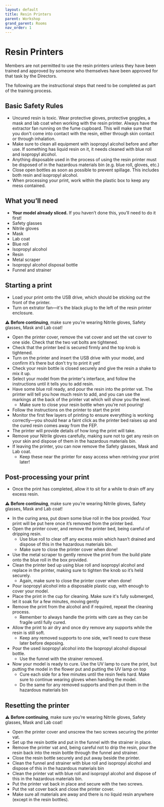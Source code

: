 ```yaml
---
layout: default
title: Resin Printers
parent: Workshop
grand_parent: Rooms
nav_order: 1
---
```


# Resin Printers

Members are not permitted to use the resin printers unless they have been trained and approved by someone who themselves have been approved for that task by the Directors.

The following are the instructional steps that need to be completed as part of the training process.

## Basic Safety Rules

- Uncured resin is toxic. Wear protective gloves, protective goggles, a mask and lab coat when working with the resin printer. Always have the extractor fan running on the fume cupboard. This will make sure that you don't come into contact with the resin, either through skin contact or through inhalation.
- Make sure to clean all equipment with isopropyl alcohol before and after use. If something has liquid resin on it, it needs cleaned with blue roll and isopropyl alcohol.
- Anything disposable used in the process of using the resin printer must be disposed of in the hazardous materials bin (e.g. blue roll, gloves, etc.)
- Close open bottles as soon as possible to prevent spillage. This includes both resin and isopropyl alcohol.
- When processing your print, work within the plastic box to keep any mess contained.

## What you’ll need

- **Your model already sliced.** If you haven’t done this, you’ll need to do it first!
- Safety glasses
- Nitrile gloves
- Mask
- Lab coat
- Blue roll
- Isopropyl alcohol
- Resin
- Metal scraper
- Isopropyl alcohol disposal bottle
- Funnel and strainer

## Starting a print

- Load your print onto the USB drive, which should be sticking out the front of the printer.
- Turn on extrator fan—it's the black plug to the left of the resin printer enclosure.

⚠️ **Before continuing**, make sure you’re wearing Nitrile gloves, Safety glasses, Mask and Lab coat!

- Open the printer cover, remove the vat cover and set the vat cover to one side. Check that the two vat bolts are tightened.
- Check that the printer bed is secured firmly and the top knob is tightened.
- Turn on the printer and insert the USB drive with your model, and confirm it’s there but don’t try to print it yet!
- Check your resin bottle is closed securely and give the resin a shake to mix it up.
- Select your model from the printer's interface, and follow the instructions until it tells you to add resin.
- Have some blue roll ready, and pour the resin into the printer vat. The printer will tell you how much resin to add, and you can use the markings at the back of the printer vat which will show you the level.
    - Make sure to close your resin bottle when you’re not pouring!
- Follow the instructions on the printer to start the print
- Monitor the first few layers of printing to ensure everything is working correctly—you should hear a faint click as the printer bed raises up and the cured resin comes away from the FEP.
- The printer will provide details of how long the print will take.
- Remove your Nitrile gloves carefully, making sure not to get any resin on your skin and dispose of them in the hazardous materials bin.
- If leaving the printer, you can now remove the Safety glasses, Mask and Lab coat.
    - Keep these near the printer for easy access when retriving your print later!

## Post-processing your print

- Once the print has completed, allow it to sit for a while to drain off any excess resin.

⚠️ **Before continuing**, make sure you’re wearing Nitrile gloves, Safety glasses, Mask and Lab coat!

- In the curing area, put down some blue roll in the box provided. Your print will be put here once it’s removed from the printer bed.
- Open the printer cover, and remove the printer bed, being careful of dripping resin.
    - Use blue roll to clear off any excess resin which hasn’t drained and dispose of this in the hazardous materials bin.
    - Make sure to close the printer cover when done!
- Use the metal scraper to gently remove the print from the build plate onto the blue roll in the box provided.
- Clean the printer bed up using blue roll and isopropyl alcohol and replace in the printer, making sure to tighten the knob so it’s held securely.
    - Again, make sure to close the printer cover when done!
- Pour isopropyl alcohol into a disposable plastic cup, with enough to cover your model.
- Place the print in the cup for cleaning. Make sure it's fully submerged, let it soak for a few minutes, moving gently
- Remove the print from the alcohol and if required, repeat the cleaning process.
    - Remember to always handle the prints with care as they can be fragile until fully cured.
- Allow the print to air dry and once dry remove any supports while the resin is still soft.
    - Keep any removed supports to one side, we’ll need to cure these later before deposing.
- Pour the used isopropyl alcohol into the Isopropyl alcohol disposal bottle.
    - Use the funnel with the strainer removed.
- Now your model is ready to cure. Use the UV lamp to cure the print, but putting the model in the flower put and putting the UV lamp on top
    - Cure each side for a few minutes until the resin feels hard. Make sure to continue wearing gloves when handing the model.
    - Do the same for any removed supports and then put them in the hazardous materials bin

## Resetting the printer

⚠️ **Before continuing**, make sure you’re wearing Nitrile gloves, Safety glasses, Mask and Lab coat!

- Open the printer cover and unscrew the two screws securing the printer vat.
- Set up the resin bottle and put in the funnel with the strainer in place.
- Remove the printer vat and, being careful not to drip the resin, pour the resin back into the resin bottle through the funnel and strainer.
- Close the resin bottle securely and put away beside the printer.
- Clean the funnel and strainer with blue roll and isopropyl alcohol and dispose of this in the hazardous materials bin
- Clean the printer vat with blue roll and isopropyl alcohol and dispose of this in the hazardous materials bin.
- Put the printer vat back in place and secure with the two screws.
- Put the vat cover back and close the printer cover.
- Make sure all materials are away and there is no liquid resin anywhere (except in the resin bottles).
